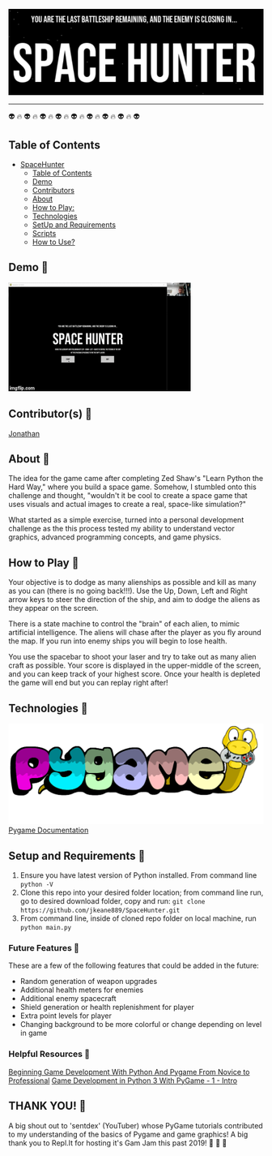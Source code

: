 <p align="center">
  <img src="https://github.com/jkeane889/SpaceHunter/blob/master/SpaceHunterLogo.png">
</p>

------------------------------

:alien: :fire: :alien: :fire: :alien:  :fire: :alien:  :fire: :alien:  :fire: :alien:  :fire: :alien:  :fire: :alien:  :fire: :alien: 

## Table of Contents 
- [SpaceHunter](#spacehunter)
  - [Table of Contents](#table-of-contents)
  - [Demo](#demo)
  - [Contributors](#contributors)
  - [About](#about)
  - [How to Play:](#how-to-play)
  - [Technologies](#technologies)
  - [SetUp and Requirements](#setup-and-requirements)
  - [Scripts](#scripts)
  - [How to Use?](#how-to-use)

## Demo :rocket:
![SpaceHunter](https://github.com/jkeane889/SpaceHunter/blob/master/spaceHuntGIF.gif)

## Contributor(s) :rocket:

[Jonathan](https://github.com/jkeane889)

## About :rocket:

The idea for the game came after completing Zed Shaw's "Learn Python the Hard Way," where you build a space game.  Somehow, I stumbled onto this challenge and thought, "wouldn't it be cool to create a space game that uses visuals and actual images to create a real, space-like simulation?" 

What started as a simple exercise, turned into a personal development challenge as the this process tested my ability to understand vector graphics, advanced programming concepts, and game physics.  


## How to Play :rocket:

Your objective is to dodge as many alienships as possible and kill as many as you can (there is no going back!!!).  Use the Up, Down, Left and Right arrow keys to steer the direction of the ship, and aim to dodge the aliens as they appear on the screen.

There is a state machine to control the "brain" of each alien, to mimic artificial intelligence.  The aliens will chase after the player as you fly around the map.  If you run into enemy ships you will begin to lose health.

You use the spacebar to shoot your laser and try to take out as many alien craft as possible.  Your score is displayed in the upper-middle of the screen, and you can keep track of your highest score.  Once your health is depleted the game will end but you can replay right after!

## Technologies :rocket:
![Pygame](https://github.com/jkeane889/SpaceHunter/blob/master/pygame.png)
[Pygame Documentation](https://www.pygame.org/docs/)

## Setup and Requirements :rocket:
1. Ensure you have latest version of Python installed.  From command line `python -V` 
1. Clone this repo into your desired folder location; from command line run, go to desired download folder, copy and run: `git clone https://github.com/jkeane889/SpaceHunter.git` 
1. From command line, inside of cloned repo folder on local machine, run `python main.py` 

### Future Features :rocket:
These are a few of the following features that could be added in the future:
  * Random generation of weapon upgrades
  * Additional health meters for enemies
  * Additional enemy spacecraft
  * Shield generation or health replenishment for player
  * Extra point levels for player 
  * Changing background to be more colorful or change depending on level in game

### Helpful Resources :rocket:
[Beginning Game Development With Python And Pygame From Novice to Professional](http://slav0nic.org.ua/static/books/python/beginning-game-development-with-python-and-pygame-from-novice-to-professional.9781590598726.29808.pdf)
[Game Development in Python 3 With PyGame - 1 - Intro](https://www.youtube.com/watch?v=ujOTNg17LjI&t=766s)

## THANK YOU! :rocket:

A big shout out to 'sentdex' (YouTuber) whose PyGame tutorials contributed to my understanding of the basics of Pygame and game graphics!  A big thank you to Repl.It for hosting it's Gam Jam this past 2019! :pray: :pray: :pray:

